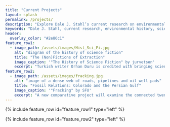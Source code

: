 ```yaml
---
title: "Current Projects"
layout: splash
permalink: /projects/
description: "Explore Dale J. Stahl’s current research on environmental history, infrastructure, and science fiction, connecting Anatolian rivers, fossil fuels, and world-making in Turkey, Colorado, and the Persian Gulf."
keywords: "Dale J. Stahl, current research, environmental history, science fiction, infrastructure, Turkey, rivers, Anatolia, Mesopotamia, Colorado fracking, fossil fuels, Persian Gulf, history of technology, water and oil politics"
header:
  overlay_color: "#2e86c1"
feature_row1:
  - image_path: /assets/images/Hist_Sci_Fi.jpg
    alt: "diagram of the history of science fiction"
    title: "The (Non)Fictions of Extraction"
    image_caption: '"The History of Science Fiction" by jurvetson'
    excerpt: "Turkish writer Orhan Duru is credited with bringing science fiction and its Turkish term, *bilim kurgu*, into the language in the 1970s, at roughly the same time as another genre, the engineering master plan, became necessary to infrastructure works on Anatolian rivers. Since that time, the two types of world-making—one literary and one technical—have evolved in tandem. This research connects the production of master plans with the cultural production of science fiction narratives, illuminating how each genre expresses the boundaries of its world-making endeavors, and imagines material transformation and human-nonhuman relations."
feature_row2:
  - image_path: /assets/images/fracking.jpg
    alt: "image of a dense web of roads, pipelines and oil well pads"
    title: "Fossil Relations: Colorado and the Persian Gulf"
    image_caption: '"Fracking" by SFU'
    excerpt: "A new comparative project will examine the connected twentieth-century histories of water and oil on the Colorado High Plains and the Mesopotamian steppe. From its founding Denver, Colorado, has functioned as an energy and mining hub, which later entailed important and under-explored links to Middle Eastern societies."
---
```


{% include feature_row id="feature_row1" type="left" %}

{% include feature_row id="feature_row2" type="left" %}
